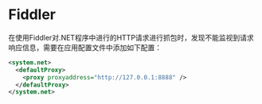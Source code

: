 
# Fiddler

在使用Fiddler对.NET程序中进行的HTTP请求进行抓包时，发现不能监视到请求响应信息，需要在应用配置文件中添加如下配置：

```XML
<system.net>
  <defaultProxy>
    <proxy proxyaddress="http://127.0.0.1:8888" />      
  </defaultProxy>
</system.net>
```
